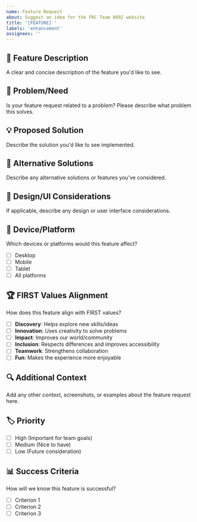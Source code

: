```yaml
---
name: Feature Request
about: Suggest an idea for the FRC Team 8092 website
title: '[FEATURE] '
labels: 'enhancement'
assignees: ''
---
```


## 🚀 Feature Description

A clear and concise description of the feature you'd like to see.

## 🎯 Problem/Need

Is your feature request related to a problem? Please describe what problem this solves.

## 💡 Proposed Solution

Describe the solution you'd like to see implemented.

## 🔄 Alternative Solutions

Describe any alternative solutions or features you've considered.

## 🎨 Design/UI Considerations

If applicable, describe any design or user interface considerations.

## 📱 Device/Platform

Which devices or platforms would this feature affect?

- [ ] Desktop
- [ ] Mobile
- [ ] Tablet
- [ ] All platforms

## 🏆 FIRST Values Alignment

How does this feature align with FIRST values?

- [ ] **Discovery**: Helps explore new skills/ideas
- [ ] **Innovation**: Uses creativity to solve problems
- [ ] **Impact**: Improves our world/community
- [ ] **Inclusion**: Respects differences and improves accessibility
- [ ] **Teamwork**: Strengthens collaboration
- [ ] **Fun**: Makes the experience more enjoyable

## 🔍 Additional Context

Add any other context, screenshots, or examples about the feature request here.

## 🏷️ Priority

- [ ] High (Important for team goals)
- [ ] Medium (Nice to have)
- [ ] Low (Future consideration)

## 📊 Success Criteria

How will we know this feature is successful?

- [ ] Criterion 1
- [ ] Criterion 2
- [ ] Criterion 3
